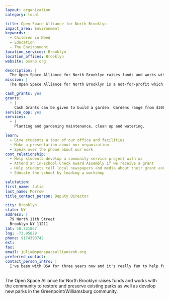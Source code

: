```yaml
---
layout: organization
category: local

title: Open Space Alliance for North Brooklyn
impact_area: Environment
keywords: 
  - Children in Need
  - Education
  - The Environment
location_services: Brooklyn
location_offices: Brooklyn
website: osanb.org

description: |
  The Open Space Alliance for North Brooklyn raises funds and works with the community to restore and preserve existing parks as well as develop new parks in the Greenpoint/Williamsburg community.
mission: |
  The Open Space Alliance for North Brooklyn is a not-for-profit which, through fund raising and working with the community, elected officials and the New York City Parks Department, furthers the restoration and preservation of the existing parks as well as the development of new parks in the Greenpoint/Williamsburg communities, weaving these several green spaces into a tapestry of parks as a resource for the people of New York City.

cash_grants: yes
grants: 
  - |
    Cash Grants can be given to build a garden. Gardens range from $300 to $1000+
service_opp: yes
services: 
  - |
    Planting and gardening maintenance, clean up and watering.

learn: 
  - Give students a tour of our office and facilities
  - Make a presentation about our organization
  - Speak over the phone about our work
cont_relationship: 
  - Help students develop a community service project with us
  - Attend an in-school Check Award Assembly if we receive a grant
  - Help students tell local newspapers and media about their grant and/or project with us
  - Educate the school by leading a workshop

salutation: 
first_name: Julia
last_name: Morrow
title_contact_person: Deputy Director

city: Brooklyn
state: NY
address: |
  79 North 11th Street  
  Brooklyn NY 11211
lat: 40.721867
lng: -73.95829
phone: 9174398742
ext: 
fax: 
email: julia@openspacealliancenb.org
preferred_contact: 
contact_person_intro: |
  I've been with OSA for three years now and it's really fun to help fund raise for parks projects. We create programs and event held in the park, to help the park; what could be better than that?
---
```

The Open Space Alliance for North Brooklyn raises funds and works with the community to restore and preserve existing parks as well as develop new parks in the Greenpoint/Williamsburg community.